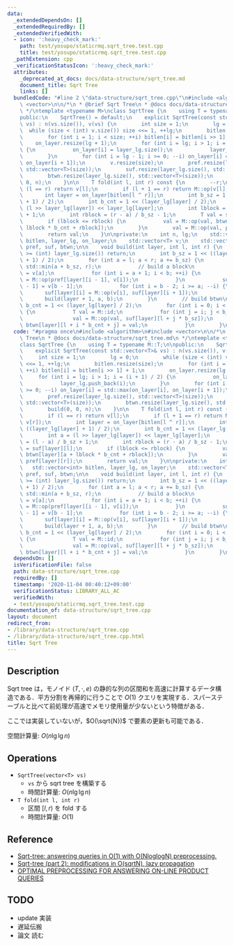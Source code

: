 ```yaml
---
data:
  _extendedDependsOn: []
  _extendedRequiredBy: []
  _extendedVerifiedWith:
  - icon: ':heavy_check_mark:'
    path: test/yosupo/staticrmq.sqrt_tree.test.cpp
    title: test/yosupo/staticrmq.sqrt_tree.test.cpp
  _pathExtension: cpp
  _verificationStatusIcon: ':heavy_check_mark:'
  attributes:
    _deprecated_at_docs: docs/data-structure/sqrt_tree.md
    document_title: Sqrt Tree
    links: []
  bundledCode: "#line 2 \"data-structure/sqrt_tree.cpp\"\n#include <algorithm>\n#include\
    \ <vector>\n\n/*\n * @brief Sqrt Tree\n * @docs docs/data-structure/sqrt_tree.md\n\
    \ */\ntemplate <typename M>\nclass SqrtTree {\n    using T = typename M::T;\n\n\
    public:\n    SqrtTree() = default;\n    explicit SqrtTree(const std::vector<T>&\
    \ vs) : n(vs.size()), v(vs) {\n        int size = 1;\n        lg = 0;\n      \
    \  while (size < (int) v.size()) size <<= 1, ++lg;\n        bitlen.resize(size);\n\
    \        for (int i = 1; i < size; ++i) bitlen[i] = bitlen[i >> 1] + 1;\n    \
    \    on_layer.resize(lg + 1);\n        for (int i = lg; i > 1; i = (i + 1) / 2)\
    \ {\n            on_layer[i] = layer_lg.size();\n            layer_lg.push_back(i);\n\
    \        }\n        for (int i = lg - 1; i >= 0; --i) on_layer[i] = std::max(on_layer[i],\
    \ on_layer[i + 1]);\n        v.resize(size);\n        pref.resize(layer_lg.size(),\
    \ std::vector<T>(size));\n        suf.resize(layer_lg.size(), std::vector<T>(size));\n\
    \        btwn.resize(layer_lg.size(), std::vector<T>(size));\n        build(0,\
    \ 0, n);\n    }\n\n    T fold(int l, int r) const {\n        --r;\n        if\
    \ (l == r) return v[l];\n        if (l + 1 == r) return M::op(v[l], v[r]);\n \
    \       int layer = on_layer[bitlen[l ^ r]];\n        int b_sz = 1 << ((layer_lg[layer]\
    \ + 1) / 2);\n        int b_cnt = 1 << (layer_lg[layer] / 2);\n        int a =\
    \ (l >> layer_lg[layer]) << layer_lg[layer];\n        int lblock = (l - a) / b_sz\
    \ + 1;\n        int rblock = (r - a) / b_sz - 1;\n        T val = suf[layer][l];\n\
    \        if (lblock <= rblock) {\n            val = M::op(val, btwn[layer][a +\
    \ lblock * b_cnt + rblock]);\n        }\n        val = M::op(val, pref[layer][r]);\n\
    \        return val;\n    }\n\nprivate:\n    int n, lg;\n    std::vector<int>\
    \ bitlen, layer_lg, on_layer;\n    std::vector<T> v;\n    std::vector<std::vector<T>>\
    \ pref, suf, btwn;\n\n    void build(int layer, int l, int r) {\n        if (layer\
    \ >= (int) layer_lg.size()) return;\n        int b_sz = 1 << ((layer_lg[layer]\
    \ + 1) / 2);\n        for (int a = l; a < r; a += b_sz) {\n            int b =\
    \ std::min(a + b_sz, r);\n            // build a block\n            pref[layer][a]\
    \ = v[a];\n            for (int i = a + 1; i < b; ++i) {\n                pref[layer][i]\
    \ = M::op(pref[layer][i - 1], v[i]);\n            }\n            suf[layer][b\
    \ - 1] = v[b - 1];\n            for (int i = b - 2; i >= a; --i) {\n         \
    \       suf[layer][i] = M::op(v[i], suf[layer][i + 1]);\n            }\n     \
    \       build(layer + 1, a, b);\n        }\n        // build btwn\n        int\
    \ b_cnt = 1 << (layer_lg[layer] / 2);\n        for (int i = 0; i < b_cnt; ++i)\
    \ {\n            T val = M::id;\n            for (int j = i; j < b_cnt; ++j) {\n\
    \                val = M::op(val, suf[layer][l + j * b_sz]);\n               \
    \ btwn[layer][l + i * b_cnt + j] = val;\n            }\n        }\n    }\n};\n"
  code: "#pragma once\n#include <algorithm>\n#include <vector>\n\n/*\n * @brief Sqrt\
    \ Tree\n * @docs docs/data-structure/sqrt_tree.md\n */\ntemplate <typename M>\n\
    class SqrtTree {\n    using T = typename M::T;\n\npublic:\n    SqrtTree() = default;\n\
    \    explicit SqrtTree(const std::vector<T>& vs) : n(vs.size()), v(vs) {\n   \
    \     int size = 1;\n        lg = 0;\n        while (size < (int) v.size()) size\
    \ <<= 1, ++lg;\n        bitlen.resize(size);\n        for (int i = 1; i < size;\
    \ ++i) bitlen[i] = bitlen[i >> 1] + 1;\n        on_layer.resize(lg + 1);\n   \
    \     for (int i = lg; i > 1; i = (i + 1) / 2) {\n            on_layer[i] = layer_lg.size();\n\
    \            layer_lg.push_back(i);\n        }\n        for (int i = lg - 1; i\
    \ >= 0; --i) on_layer[i] = std::max(on_layer[i], on_layer[i + 1]);\n        v.resize(size);\n\
    \        pref.resize(layer_lg.size(), std::vector<T>(size));\n        suf.resize(layer_lg.size(),\
    \ std::vector<T>(size));\n        btwn.resize(layer_lg.size(), std::vector<T>(size));\n\
    \        build(0, 0, n);\n    }\n\n    T fold(int l, int r) const {\n        --r;\n\
    \        if (l == r) return v[l];\n        if (l + 1 == r) return M::op(v[l],\
    \ v[r]);\n        int layer = on_layer[bitlen[l ^ r]];\n        int b_sz = 1 <<\
    \ ((layer_lg[layer] + 1) / 2);\n        int b_cnt = 1 << (layer_lg[layer] / 2);\n\
    \        int a = (l >> layer_lg[layer]) << layer_lg[layer];\n        int lblock\
    \ = (l - a) / b_sz + 1;\n        int rblock = (r - a) / b_sz - 1;\n        T val\
    \ = suf[layer][l];\n        if (lblock <= rblock) {\n            val = M::op(val,\
    \ btwn[layer][a + lblock * b_cnt + rblock]);\n        }\n        val = M::op(val,\
    \ pref[layer][r]);\n        return val;\n    }\n\nprivate:\n    int n, lg;\n \
    \   std::vector<int> bitlen, layer_lg, on_layer;\n    std::vector<T> v;\n    std::vector<std::vector<T>>\
    \ pref, suf, btwn;\n\n    void build(int layer, int l, int r) {\n        if (layer\
    \ >= (int) layer_lg.size()) return;\n        int b_sz = 1 << ((layer_lg[layer]\
    \ + 1) / 2);\n        for (int a = l; a < r; a += b_sz) {\n            int b =\
    \ std::min(a + b_sz, r);\n            // build a block\n            pref[layer][a]\
    \ = v[a];\n            for (int i = a + 1; i < b; ++i) {\n                pref[layer][i]\
    \ = M::op(pref[layer][i - 1], v[i]);\n            }\n            suf[layer][b\
    \ - 1] = v[b - 1];\n            for (int i = b - 2; i >= a; --i) {\n         \
    \       suf[layer][i] = M::op(v[i], suf[layer][i + 1]);\n            }\n     \
    \       build(layer + 1, a, b);\n        }\n        // build btwn\n        int\
    \ b_cnt = 1 << (layer_lg[layer] / 2);\n        for (int i = 0; i < b_cnt; ++i)\
    \ {\n            T val = M::id;\n            for (int j = i; j < b_cnt; ++j) {\n\
    \                val = M::op(val, suf[layer][l + j * b_sz]);\n               \
    \ btwn[layer][l + i * b_cnt + j] = val;\n            }\n        }\n    }\n};"
  dependsOn: []
  isVerificationFile: false
  path: data-structure/sqrt_tree.cpp
  requiredBy: []
  timestamp: '2020-11-04 00:40:12+09:00'
  verificationStatus: LIBRARY_ALL_AC
  verifiedWith:
  - test/yosupo/staticrmq.sqrt_tree.test.cpp
documentation_of: data-structure/sqrt_tree.cpp
layout: document
redirect_from:
- /library/data-structure/sqrt_tree.cpp
- /library/data-structure/sqrt_tree.cpp.html
title: Sqrt Tree
---
```

## Description

Sqrt tree は，モノイド $(T, \cdot, e)$ の静的な列の区間和を高速に計算するデータ構造である．平方分割を再帰的に行うことで $O(1)$ クエリを実現する．スパーステーブルと比べて前処理が高速でメモリ使用量が少ないという特徴がある．

ここでは実装していないが，$O(\sqrt{N})$ で要素の更新も可能である．

空間計算量: $O(n\lg\lg n)$

## Operations

- `SqrtTree(vector<T> vs)`
    - `vs` から sqrt tree を構築する
    - 時間計算量: $O(n\lg\lg n)$
- `T fold(int l, int r)`
    - 区間 $[l, r)$ を fold する
    - 時間計算量: $O(1)$

## Reference

- [Sqrt-tree: answering queries in O(1) with O(NloglogN) preprocessing.](https://codeforces.com/blog/entry/57046)
- [Sqrt-tree (part 2): modifications in O(sqrtN), lazy propagation](https://codeforces.com/blog/entry/59092)
- [OPTIMAL PREPROCESSING FOR
ANSWERING ON-LINE PRODUCT QUERIES](https://citeseerx.ist.psu.edu/viewdoc/download?doi=10.1.1.79.1554&rep=rep1&type=pdf)

## TODO

- update 実装
- 遅延伝搬
- 論文 読む